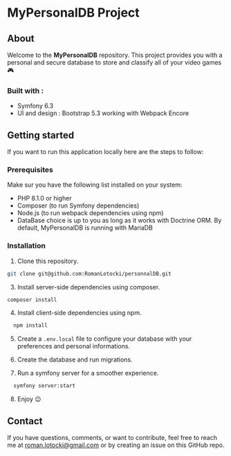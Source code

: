 # MyPersonalDB Project

## About
Welcome to the **MyPersonalDB** repository. This project provides you with a personal and secure database to store and classify all of your video games 🎮

### Built with :

* Symfony 6.3
* UI and design : Bootstrap 5.3 working with Webpack Encore

## Getting started
If you want to run this application locally here are the steps to follow:

### Prerequisites
Make sur you have the following list installed on your system:
* PHP 8.1.0 or higher
* Composer (to run Symfony dependencies)
* Node.js (to run webpack dependencies using npm)
* DataBase choice is up to you as long as it works with Doctrine ORM. By default, MyPersonalDB is running with MariaDB

### Installation

1. Clone this repository.

  ```sh
  git clone git@github.com:RomanLotocki/personnalDB.git
  ```

3. Install server-side dependencies using composer.

  ```sh
  composer install
  ```

4. Install client-side dependencies using npm.

```sh
  npm install
  ```

5. Create a `.env.local` file to configure your database with your preferences and personal informations.

6. Create the database and run migrations.

7. Run a symfony server for a smoother experience.
```sh
  symfony server:start
  ```

8. Enjoy 😉

## Contact

If you have questions, comments, or want to contribute, feel free to reach me at roman.lotocki@gmail.com or by creating an issue on this GitHub repo.
